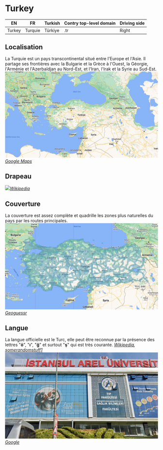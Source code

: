 # Turkey

EN | FR | Turkish | Contry top-level domain | Driving side
--- | --- | --- | --- | ---
Turkey | Turquie | Türkiye  | .tr | Right

## Localisation

La Turquie est un pays transcontinental situé entre l'Europe et l'Asie. Il partage ses frontières avec la Bulgarie et la Grèce à l'Ouest, la Géorgie, l'Arménie et l'Azerbaïdjan au Nord-Est, et l'Iran, l'Irak et la Syrie au Sud-Est.  
<img src="src/tr001.jpg" width="640">
*[Google Maps](https://www.google.com/maps)*

## Drapeau

<img src="https://upload.wikimedia.org/wikipedia/commons/thumb/b/b4/Flag_of_Turkey.svg/1280px-Flag_of_Turkey.svg.png" width="640">*[Wikipedia](https://en.wikipedia.org/wiki/Turkey)*

## Couverture

La couverture est assez complète et quadrille les zones plus naturelles du pays par les routes principales.  
<img src="src/tr002.jpg" width="640">
*[Geoguessr](https://www.geoguessr.com/)*

## Langue

La langue officielle est le Turc, elle peut être reconnue par la présence des lettres "**ö**", "**ı**", "**ğ**" et surtout "**ş**" qui est très courante. *[Wikipedia](https://en.wikipedia.org/wiki/Turkish_language), [somerandomstuff1](https://somerandomstuff1.wordpress.com/2019/02/08/geoguessr-the-top-tips-tricks-and-techniques/)*  
<img src="src/tr003.jpg" width="640">
*[Google](https://earth.google.com/web)*
